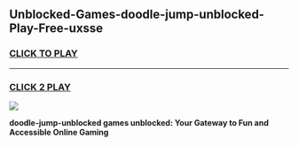 
## Unblocked-Games-doodle-jump-unblocked-Play-Free-uxsse
<h3>
<a href="https://premium76.site?title=doodle-jump-unblocked&ref=18A1">CLICK TO PLAY</a></h3>
<hr>

<h3>
<a href="https://premium76.site?title=doodle-jump-unblocked&ref=18A1">CLICK 2 PLAY</a>
  
</h3>

<a href="https://premium76.site?title=doodle-jump-unblocked&ref=18A1"><img src="https://clearcache.store/games.png"></a>


**doodle-jump-unblocked games unblocked: Your Gateway to Fun and Accessible Online Gaming**
